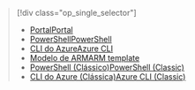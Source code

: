> [!div class="op_single_selector"]
> * [<span data-ttu-id="e16a9-101">Portal</span><span class="sxs-lookup"><span data-stu-id="e16a9-101">Portal</span></span>](../articles/virtual-network/virtual-networks-create-nsg-arm-pportal.md)
> * [<span data-ttu-id="e16a9-102">PowerShell</span><span class="sxs-lookup"><span data-stu-id="e16a9-102">PowerShell</span></span>](../articles/virtual-network/virtual-networks-create-nsg-arm-ps.md)
> * [<span data-ttu-id="e16a9-103">CLI do Azure</span><span class="sxs-lookup"><span data-stu-id="e16a9-103">Azure CLI</span></span>](../articles/virtual-network/virtual-networks-create-nsg-arm-cli.md)
> * [<span data-ttu-id="e16a9-104">Modelo de ARM</span><span class="sxs-lookup"><span data-stu-id="e16a9-104">ARM template</span></span>](../articles/virtual-network/virtual-networks-create-nsg-arm-template.md)
> * [<span data-ttu-id="e16a9-105">PowerShell (Clássico)</span><span class="sxs-lookup"><span data-stu-id="e16a9-105">PowerShell (Classic)</span></span>](../articles/virtual-network/virtual-networks-create-nsg-classic-ps.md)
> * [<span data-ttu-id="e16a9-106">CLI do Azure (Clássica)</span><span class="sxs-lookup"><span data-stu-id="e16a9-106">Azure CLI (Classic)</span></span>](../articles/virtual-network/virtual-networks-create-nsg-classic-cli.md)